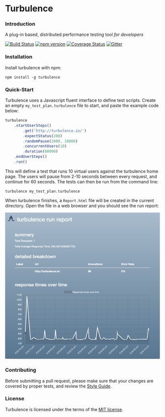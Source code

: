 # Turbulence
### Introduction
A plug-in based, distributed performance testing tool *for developers*

[![Build Status](https://travis-ci.org/njenan/turbulence.svg?branch=master)](https://travis-ci.org/njenan/turbulence)
[![npm version](https://badge.fury.io/js/turbulence.svg)](https://badge.fury.io/js/turbulence)
[![Coverage Status](https://coveralls.io/repos/github/njenan/turbulence/badge.svg?branch=master)](https://coveralls.io/github/njenan/turbulence?branch=master)
[![Gitter](https://badges.gitter.im/turbulence-performance-test/Lobby.svg)](https://gitter.im/turbulence-performance-test/Lobby?utm_source=badge&utm_medium=badge&utm_campaign=pr-badge)

### Installation

Install turbulence with npm:

    npm install -g turbulence


### Quick-Start
Turbulence uses a Javascript fluent interface to define test scripts.  Create an empty `my_test_plan.turbulence` file to start, and paste the example code below:

```javascript
turbulence
    .startUserSteps()
        .get('http://turbulence.io/')
        .expectStatus(200)
        .randomPause(2000, 10000)
        .concurrentUsers(10)
        .duration(60000)
    .endUserSteps()
    .run()
```

This will define a test that runs 10 virtual users against the turbulence home page.  The users will pause from 2-10 seconds between every request, and continue for 60 seconds.  The tests can then be run from the command line:
 
    turbulence my_test_plan.turbulence

When turbulence finishes, a `Report.html` file will be created in the current directory.  Open the file in a web browser and you should see the run report:

![Example Turbulence Report](./example-report.png)


### Contributing
Before submitting a pull request, please make sure that your changes are covered by proper tests, and review the [Style Guide](./STYLE_GUIDE.md).


### License

Turbulence is licensed under the terms of the [MIT license](./LICENSE).
